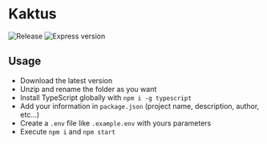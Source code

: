 # Kaktus
![Release](https://img.shields.io/github/v/release/Lelberto/kaktus?style=flat-square)
![Express version](https://img.shields.io/github/package-json/dependency-version/Lelberto/kaktus/express?style=flat-square)

## Usage
- Download the latest version
- Unzip and rename the folder as you want
- Install TypeScript globally with `npm i -g typescript`
- Add your information in `package.json` (project name, description, author, etc...)
- Create a `.env` file like `.example.env` with yours parameters
- Execute `npm i` and `npm start`
